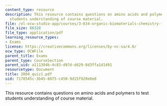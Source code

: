 ```yaml
---
content_type: resource
description: This resource contains questions on amino acids and polymers to test
  students understanding of course material.
file: /ol-ocw-studio-app/courses/3-034-organic-biomaterials-chemistry-fall-2005/7178545c3b458075c4509d15f920e0e0_2004_quiz1.pdf
file_size: 86328
file_type: application/pdf
learning_resource_types:
- Exams
license: https://creativecommons.org/licenses/by-nc-sa/4.0/
ocw_type: OCWFile
parent_title: Exams
parent_type: CourseSection
parent_uid: a111304b-4c83-d97d-dd29-8d3ffa141491
resourcetype: Document
title: 2004_quiz1.pdf
uid: 7178545c-3b45-8075-c450-9d15f920e0e0
---
```

This resource contains questions on amino acids and polymers to test students understanding of course material.